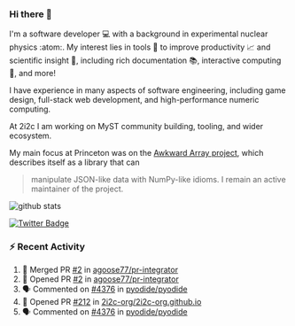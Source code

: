 ### Hi there 👋 

I'm a software developer 💻 with a background in experimental nuclear physics :atom:. My interest lies in tools :wrench: to improve productivity :chart_with_upwards_trend: and scientific insight :telescope:, including rich documentation 📚, interactive computing 🧮, and more! 

I have experience in many aspects of software engineering, including game design, full-stack web development, and high-performance numeric computing. 

At 2i2c I am working on MyST community building, tooling, and wider ecosystem. 

My main focus at Princeton was on the [Awkward Array project](awkward-array.org/), which describes itself as a library that can 
> manipulate JSON-like data with NumPy-like idioms. I remain an active maintainer of the project. 

![github stats](https://github-readme-stats.vercel.app/api?username=agoose77&show_icons=true&hide_rank=true&hide_title=true&bg_color=30,e76445,904e95&text_color=efe3ec&icon_color=efe3ec)
<!--
**agoose77/agoose77** is a ✨ _special_ ✨ repository because its `README.md` (this file) appears on your GitHub profile.

Here are some ideas to get you started:

- 🔭 I’m currently working on ...
- 🌱 I’m currently learning ...
- 👯 I’m looking to collaborate on ...
- 🤔 I’m looking for help with ...
- 💬 Ask me about ...
- 📫 How to reach me: ...
- 😄 Pronouns: ...
- ⚡ Fun fact: ...
-->

[![Twitter Badge](https://img.shields.io/twitter/follow/agoose77?style=flat-square&logo=Twitter&logoColor=white&color=cornflowerblue)](https://twitter.com/agoose77)

### :zap: Recent Activity

<!--START_SECTION:activity-->
1. 🎉 Merged PR [#2](https://github.com/agoose77/pr-integrator/pull/2) in [agoose77/pr-integrator](https://github.com/agoose77/pr-integrator)
2. 💪 Opened PR [#2](https://github.com/agoose77/pr-integrator/pull/2) in [agoose77/pr-integrator](https://github.com/agoose77/pr-integrator)
3. 🗣 Commented on [#4376](https://github.com/pyodide/pyodide/pull/4376#issuecomment-1892056491) in [pyodide/pyodide](https://github.com/pyodide/pyodide)
4. 💪 Opened PR [#212](https://github.com/2i2c-org/2i2c-org.github.io/pull/212) in [2i2c-org/2i2c-org.github.io](https://github.com/2i2c-org/2i2c-org.github.io)
5. 🗣 Commented on [#4376](https://github.com/pyodide/pyodide/pull/4376#issuecomment-1890600059) in [pyodide/pyodide](https://github.com/pyodide/pyodide)
<!--END_SECTION:activity-->
